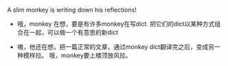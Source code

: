  A slim monkey is writing down his reflections!

* 哦，monkey 在想，要是有许多monkey在写dict.
把它们的dict以某种方式组合在一起，可以做一个有意思的新dict

* 嗷，他还在想，把一篇正常的文章，通过monkey dict翻译完之后，变成另一种模样拉。
哦，monkey要上楼顶放风拉。
